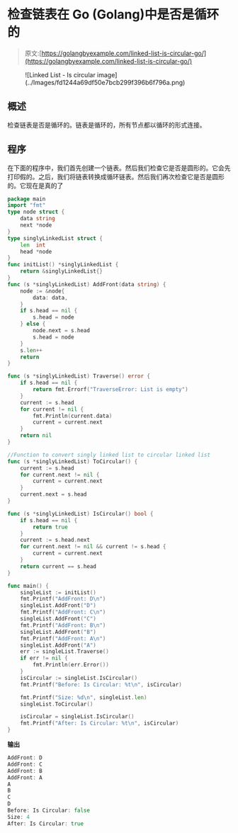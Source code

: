 # 检查链表在 Go (Golang)中是否是循环的

> 原文:[https://golangbyexample.com/linked-list-is-circular-go/](https://golangbyexample.com/linked-list-is-circular-go/)

<figure class="wp-block-image size-large">![Linked List - Is circular image](../Images/fd1244a69df50e7bcb299f396b6f796a.png)</figure>

## **概述**

检查链表是否是循环的。链表是循环的，所有节点都以循环的形式连接。

## **程序**

在下面的程序中，我们首先创建一个链表。然后我们检查它是否是圆形的。它会先打印假的。之后，我们将链表转换成循环链表。然后我们再次检查它是否是圆形的。它现在是真的了

```go
package main
import "fmt"
type node struct {
    data string
    next *node
}
type singlyLinkedList struct {
    len  int
    head *node
}
func initList() *singlyLinkedList {
    return &singlyLinkedList{}
}
func (s *singlyLinkedList) AddFront(data string) {
    node := &node{
        data: data,
    }
    if s.head == nil {
        s.head = node
    } else {
        node.next = s.head
        s.head = node
    }
    s.len++
    return
}

func (s *singlyLinkedList) Traverse() error {
    if s.head == nil {
        return fmt.Errorf("TraverseError: List is empty")
    }
    current := s.head
    for current != nil {
        fmt.Println(current.data)
        current = current.next
    }
    return nil
}

//Function to convert singly linked list to circular linked list
func (s *singlyLinkedList) ToCircular() {
    current := s.head
    for current.next != nil {
        current = current.next
    }
    current.next = s.head
}

func (s *singlyLinkedList) IsCircular() bool {
    if s.head == nil {
        return true
    }
    current := s.head.next
    for current.next != nil && current != s.head {
        current = current.next
    }
    return current == s.head
}

func main() {
    singleList := initList()
    fmt.Printf("AddFront: D\n")
    singleList.AddFront("D")
    fmt.Printf("AddFront: C\n")
    singleList.AddFront("C")
    fmt.Printf("AddFront: B\n")
    singleList.AddFront("B")
    fmt.Printf("AddFront: A\n")
    singleList.AddFront("A")
    err := singleList.Traverse()
    if err != nil {
        fmt.Println(err.Error())
    }
    isCircular := singleList.IsCircular()
    fmt.Printf("Before: Is Circular: %t\n", isCircular)

    fmt.Printf("Size: %d\n", singleList.len)
    singleList.ToCircular()

    isCircular = singleList.IsCircular()
    fmt.Printf("After: Is Circular: %t\n", isCircular)
}
```

**输出**

```go
AddFront: D
AddFront: C
AddFront: B
AddFront: A
A
B
C
D
Before: Is Circular: false
Size: 4
After: Is Circular: true
```